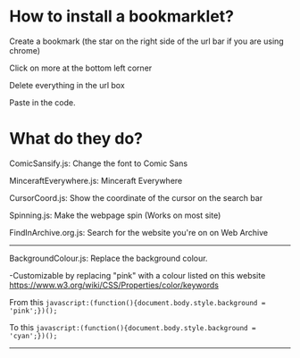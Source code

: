 # How to install a bookmarklet?

Create a bookmark (the star on the right side of the url bar if you are using chrome)

Click on more at the bottom left corner

Delete everything in the url box

Paste in the code.

# What do they do?

ComicSansify.js: Change the font to Comic Sans

MinceraftEverywhere.js: Minceraft Everywhere

CursorCoord.js: Show the coordinate of the cursor on the search bar

Spinning.js: Make the webpage spin (Works on most site)

FindInArchive.org.js: Search for the website you're on on Web Archive

----

BackgroundColour.js: Replace the background colour.

   -Customizable by replacing "pink" with a colour listed on this website https://www.w3.org/wiki/CSS/Properties/color/keywords
       
   From this       `javascript:(function(){document.body.style.background = 'pink';})();`
       
   To this         `javascript:(function(){document.body.style.background = 'cyan';})();`
   
----
